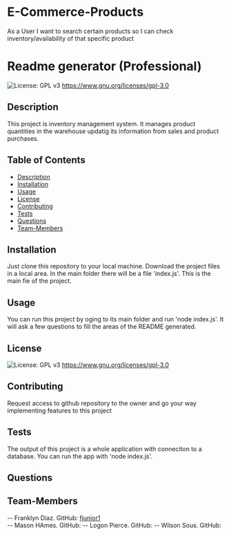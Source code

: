 # E-Commerce-Products
As a User I want to search certain products so I can check inventory/availability of that specific product

# Readme generator (Professional)
  
  ![License: GPL v3](https://img.shields.io/badge/License-GPLv3-blue.svg) https://www.gnu.org/licenses/gpl-3.0

  ## Description
  This project is inventory management system. It manages product quantities in the warehouse updatig its information from sales and product purchases.

  ## Table of Contents
  * [Description](#Description)
  * [Installation](#Installation)
  * [Usage](#Usage)
  * [License](#License)
  * [Contributing](#Contributing)
  * [Tests](#Tests)
  * [Questions](#Questions)
  * [Team-Members](#Team-Members)

  ## Installation
  Just clone this repository to your local machine. Download the project files in a local area. In the main folder there will be a file 'index.js'. This is the main fie of the project.

  ## Usage
  You can run this project by oging to its main folder and run 'node index.js'. It will ask a few questions to fill the areas of the README generated.

  ## License
  ![License: GPL v3](https://img.shields.io/badge/License-GPLv3-blue.svg) https://www.gnu.org/licenses/gpl-3.0

  ## Contributing
  Request access to github repository to the owner and go your way implementing features to this project

  ## Tests
  The output of this project is a whole application with conneciton to a database. You can run the app with 'node index.js'.

  ## Questions
  
  ## Team-Members 
  -- Franklyn Diaz. GitHub: [fjunior1](https://github.com/fjunior1)  
  -- Mason HAmes. GitHub: [](https://github.com/)
  -- Logon Pierce. GitHub: [](https://github.com/)
  -- Wilson Sous. GitHub: [](https://github.com/)